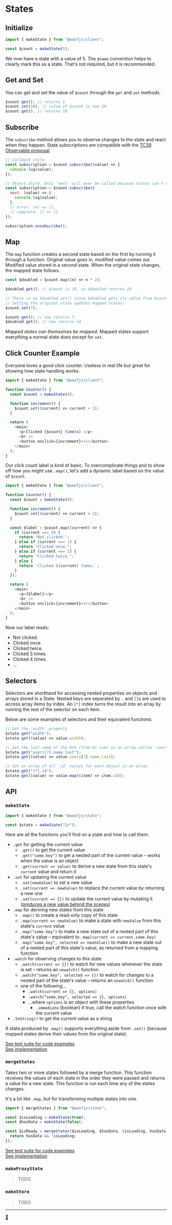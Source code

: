 # States

## Initialize

```js
import { makeState } from "@woofjs/client";

const $count = makeState(5);
```

We now have a state with a value of 5. The `$name` convention helps to clearly mark this as a state. That's not required, but it is recommended.

## Get and Set

You can get and set the value of `$count` through the `get` and `set` methods.

```js
$count.get(); // returns 5
$count.set(10); // value of $count is now 10
$count.get(); // returns 10
```

## Subscribe

The `subscribe` method allows you to observe changes to the state and react when they happen. State subscriptions are compatible with the [TC39 Observable proposal](https://github.com/tc39/proposal-observable).

```js
// Callback style.
const subscription = $count.subscribe((value) => {
  console.log(value);
});

// Object style. Only 'next' will ever be called because states can't complete or throw errors.
const subscription = $count.subscribe({
  next: (value) => {
    console.log(value);
  },
  // error: (e) => {},
  // complete: () => {}
});

subscription.unsubscribe();
```

## Map

The `map` function creates a second state based on the first by running it through a function. Original value goes in, modified value comes out. Modified value stored in a second state. When the original state changes, the mapped state follows.

```js
const $doubled = $count.map((n) => n * 2);

$doubled.get(); // $count is 10, so $doubled returns 20

// There is no $doubled.set() since $doubled gets its value from $count.
// Setting the original state updates mapped states:
$count.set(7);

$count.get(); // now returns 7
$doubled.get(); // now returns 14
```

_Mapped states can themselves be mapped._ Mapped states support everything a normal state does except for `set`.

## Click Counter Example

Everyone loves a good click counter. Useless in real life but great for showing how state handling works.

```js
import { makeState } from "@woofjs/client";

function Counter() {
  const $count = makeState(0);

  function increment() {
    $count.set((current) => current + 1);
  }

  return (
    <main>
      <p>Clicked {$count} time(s).</p>
      <br />
      <button onclick={increment}>+1</button>
    </main>
  );
}
```

Our click count label is kind of basic. To overcomplicate things and to show off how you might use `.map()`, let's add a dynamic label based on the value of `$count`.

```js
import { makeState } from "@woofjs/client";

function Counter() {
  const $count = makeState(0);

  function increment() {
    $count.set((current) => current + 1);
  }

  const $label = $count.map((current) => {
    if (current === 0) {
      return "Not clicked.";
    } else if (current === 1) {
      return "Clicked once.";
    } else if (current === 2) {
      return "Clicked twice.";
    } else {
      return `Clicked ${current} times.`;
    }
  });

  return (
    <main>
      <p>{$label}</p>
      <br />
      <button onclick={increment}>+1</button>
    </main>
  );
}
```

Now our label reads:

- Not clicked.
- Clicked once.
- Clicked twice.
- Clicked 3 times.
- Clicked 4 times.
- ...

## Selectors

Selectors are shorthand for accessing nested properties on objects and arrays stored in a State. Nested keys are separated by `.` and `[]`s are used to access array items by index. An `[*]` index turns the result into an array by running the rest of the selector on each item.

Below are some examples of selectors and their equivalent functions:

```js
// Get the `width` property
$state.get("width");
$state.get((value) => value.width);

// Get the last name of the 8th (from 0) user in an array called `users`
$state.get("users[7].name.last");
$state.get((value) => value.users[7].name.last);

// Get an array of all `id` values for each object in an array
$state.get("[*].id");
$state.get((value) => value.map((item) => item.id));
```

## API

### `makeState`

```js
import { makeState } from "@woofjs/state";

const $state = makeState("🤷‍♂️");
```

Here are all the functions you'll find on a state and how to call them:

- `.get` for getting the current value
  - `.get()` to get the current value
  - `.get("some.key")` to get a nested part of the current value &ndash; works when the value is an object
  - `.get(current => value)` to derive a new state from this state's `current` value and return it
- `.set` for updating the current value
  - `.set(newValue)` to set a new value
  - `.set(current => newValue)` to replace the current value by returning a new one
  - `.set(current => {})` to update the current value by mutating it ([produces a new value behind the scenes](https://immerjs.github.io/immer/))
- `.map` for deriving new states from this state
  - `.map()` to create a read-only copy of this state
  - `.map(current => newValue)` to make a state with `newValue` from this state's `current` value
  - `.map("some.key")` to make a new state out of a nested part of this state's value &ndash; equivalent to `.map(current => current.some.key)`
  - `.map("some.key", selected => newValue))` to make a new state out of a nested part of this state's value, as returned from a mapping function
- `.watch` for observing changes to this state
  - `.watch(current => {})` to watch for new values whenever the state is set &ndash; returns an `unwatch()` function
  - `.watch("some.key", selected => {})` to watch for changes to a nested part of the state's value &ndash; returns an `unwatch()` function
  - one of the following...
    - `.watch(current => {}, options)`
    - `.watch("some.key", selected => {}, options)`
    - ...where `options` is an object with these properties
      - `.immediate` (boolean) if true, call the watch function once with the current value
- `.toString()` to get the current value as a string

A state produced by `.map()` supports everything aside from `.set()` (because mapped states derive their values from the original state).

[See test suite for code examples](./src/makeState.test.js)<br>
[See implementation](./src/makeState.js)

### `mergeStates`

Takes two or more states followed by a merge function. This function receives the values of each state in the order they were passed and returns a value for a new state. This function is run each time any of the states changes.

It's a lot like `.map`, but for transforming multiple states into one.

```js
import { mergeStates } from "@woofjs/state";

const $isLoading = makeState(true);
const $hasData = makeState(false);

const $isReady = mergeStates($isLoading, $hasData, (isLoading, hasData) => {
  return hasData && !isLoading;
});
```

[See test suite for code examples](./src/mergeStates.test.js)<br>
[See implementation](./src/mergeStates.js)

### `makeProxyState`

> TODO

### `makeStore`

> TODO

---

[🦆](https://www.manyducks.co)
